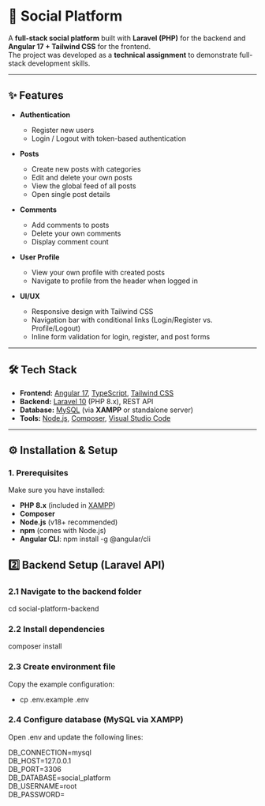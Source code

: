 # 🚀 Social Platform

A **full-stack social platform** built with **Laravel (PHP)** for the backend and **Angular 17 + Tailwind CSS** for the frontend.  
The project was developed as a **technical assignment** to demonstrate full-stack development skills.

---

## ✨ Features

- **Authentication**
  - Register new users
  - Login / Logout with token-based authentication

- **Posts**
  - Create new posts with categories
  - Edit and delete your own posts
  - View the global feed of all posts
  - Open single post details

- **Comments**
  - Add comments to posts
  - Delete your own comments
  - Display comment count

- **User Profile**
  - View your own profile with created posts
  - Navigate to profile from the header when logged in

- **UI/UX**
  - Responsive design with Tailwind CSS
  - Navigation bar with conditional links (Login/Register vs. Profile/Logout)
  - Inline form validation for login, register, and post forms

---

## 🛠️ Tech Stack

- **Frontend:** [Angular 17](https://angular.io/), [TypeScript](https://www.typescriptlang.org/), [Tailwind CSS](https://tailwindcss.com/)  
- **Backend:** [Laravel 10](https://laravel.com/) (PHP 8.x), REST API  
- **Database:** [MySQL](https://www.mysql.com/) (via **XAMPP** or standalone server)  
- **Tools:** [Node.js](https://nodejs.org/), [Composer](https://getcomposer.org/), [Visual Studio Code](https://code.visualstudio.com/)  

---

## ⚙️ Installation & Setup

### 1. Prerequisites
Make sure you have installed:
- **PHP 8.x** (included in [XAMPP](https://www.apachefriends.org/))
- **Composer**
- **Node.js** (v18+ recommended)
- **npm** (comes with Node.js)
- **Angular CLI**: npm install -g @angular/cli

## 2️⃣ Backend Setup (Laravel API)

### 2.1 Navigate to the backend folder
cd social-platform-backend

### 2.2 Install dependencies
composer install
### 2.3 Create environment file
Copy the example configuration:
- cp .env.example .env

### 2.4 Configure database (MySQL via XAMPP)
Open .env and update the following lines:

DB_CONNECTION=mysql <br>
DB_HOST=127.0.0.1 <br>
DB_PORT=3306 <br>
DB_DATABASE=social_platform <br>
DB_USERNAME=root <br>
DB_PASSWORD= <br>







